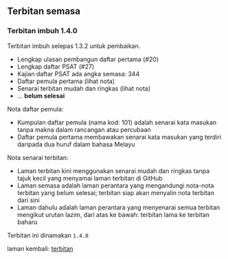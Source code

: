 ---
---

## Terbitan semasa

### Terbitan imbuh 1.4.0

Terbitan imbuh selepas 1.3.2 untuk pembaikan.

* Lengkap ulasan pembangun daftar pertama (#20)
* Lengkap daftar PSAT (#27)
* Kajian daftar PSAT ada angka semasa: 344
* Daftar pemula pertama (lihat nota)
* Senarai terbitan mudah dan ringkas (lihat nota)
* ... **belum selesai**

Nota daftar pemula:

* Kumpulan daftar pemula (nama kod: 101) adalah senarai
kata masukan tanpa makna dalam rancangan atau percubaan
* Daftar pemula pertama membawakan senarai kata masukan
yang terdiri daripada dua huruf dalam bahasa Melayu

Nota senarai terbitan:

* Laman terbitan kini menggunakan senarai mudah dan ringkas
tanpa tajuk kecil yang menyamai laman terbitan di GitHub
* Laman semasa adalah laman perantara yang mengandungi
nota-nota terbitan yang belum selesai; terbitan siap akan
menyalin nota terbitan dari sini
* Laman dahulu adalah laman perantara yang menyenarai semua
terbitan mengikut urutan lazim, dari atas ke bawah:
terbitan lama ke terbitan baharu

Terbitan ini dinamakan `1.4.0`

laman kembali: [terbitan][0]

  [0]: index.md
